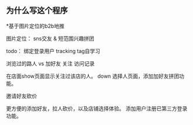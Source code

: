 ## 为什么写这个程序
  *基于图片定位的b2b地推


图片定位：
sns交友 & 短范围兴趣拼团

todo：
绑定登录用户
tracking
tag自学习

浏览过的路人 vs 加好友
关注
访问记录

在店面show页面显示关注过该店的人。 down
选择人页面，添加加好友拼团功能。

邀请好友砍价

更方便的添加好友，拉人砍价，以及店铺选择体验。
添加用户注册已第三方登录功能。